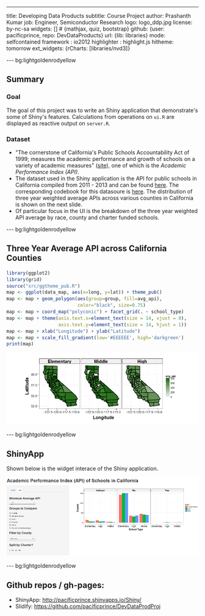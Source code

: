 --- 
title: Developing Data Products
subtitle: Course Project
author: Prashanth Kumar
job: Engineer, Semiconductor Research
logo: logo_ddp.jpg
license: by-nc-sa
widgets: [] # {mathjax, quiz, bootstrap}
github: {user: pacificprince, repo: DevDataProducts}
url: {lib: libraries}
mode: selfcontained
framework : io2012
highlighter : highlight.js 
hitheme: tomorrow
ext_widgets: {rCharts: [libraries/nvd3]}

--- bg:lightgoldenrodyellow

## Summary
### Goal
The goal of this project was to write an Shiny application that demonstrate's 
some of Shiny's features. Calculations from operations on `ui.R` are displayed
as reactive output on `server.R`.
### Dataset
- "The cornerstone of California's Public Schools Accountability Act of 1999; measures the academic performance and growth of schools on a variety of academic measures" ([site](http://www.cde.ca.gov/ta/ac/)), one of 
which is the *Academic Performance Index (API)*. 
- The dataset used in the Shiny application is the API for public schools in California compiled from 
2011 - 2013 and can be found [here](http://www.cde.ca.gov/ta/ac/ap/apidatafiles.asp). 
The corresponding codebook for this datasoure is [here](http://www.cde.ca.gov/ta/ac/ap/reclayoutApiAvg.asp). 
The distribution of three year weighted average APIs across various counties in 
California is shown on the next slide.
- Of particular focus in the UI is the breakdown of the three year
weighted API average by race, county and charter funded schools.

--- bg:lightgoldenrodyellow
## Three Year Average API across California Counties 




```r
library(ggplot2)
library(grid)
source("src/ggtheme_pub.R")
map <- ggplot(data_map, aes(x=long, y=lat)) + theme_pub()
map <- map + geom_polygon(aes(group=group, fill=avg_api), 
                          color="black", size=0.75)
map <- map + coord_map("polyconic") + facet_grid(. ~ school_type)
map <- map + theme(axis.text.x=element_text(size = 14, vjust = 0), 
                   axis.text.y=element_text(size = 14, hjust = 1))
map <- map + xlab("Longitude") + ylab("Latitude")
map <- map + scale_fill_gradient(low='#EEEEEE', high='darkgreen')
print(map)
```

![plot of chunk map_data](assets/fig/map_data.png) 


--- bg:lightgoldenrodyellow

## ShinyApp
Shown below is the widget interace of the Shiny application.
<br>

![ShinyApp Widget Interface](assets/img/shinyapp_interface.png)

--- bg:lightgoldenrodyellow

## Github repos / gh-pages:
- ShinyApp: http://pacificprince.shinyapps.io/Shiny/
- Slidify: https://github.com/pacificprince/DevDataProdProj






